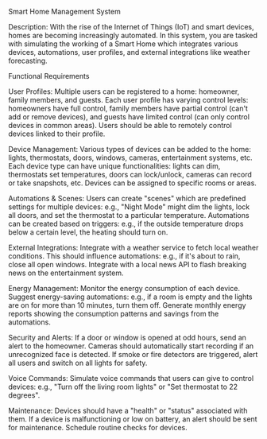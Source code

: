 Smart Home Management System

Description:
    With the rise of the Internet of Things (IoT) and smart devices, homes are becoming increasingly automated. In this
    system, you are tasked with simulating the working of a Smart Home which integrates various devices, automations, user
    profiles, and external integrations like weather forecasting.

Functional Requirements

User Profiles:
    Multiple users can be registered to a home: homeowner, family members, and guests.
    Each user profile has varying control levels: homeowners have full control, family members have partial control (can't
    add or remove devices), and guests have limited control (can only control devices in common areas).
    Users should be able to remotely control devices linked to their profile.

Device Management:
    Various types of devices can be added to the home: lights, thermostats, doors, windows, cameras, entertainment systems,
    etc.
    Each device type can have unique functionalities: lights can dim, thermostats set temperatures, doors can lock/unlock,
    cameras can record or take snapshots, etc.
    Devices can be assigned to specific rooms or areas.

Automations & Scenes:
    Users can create "scenes" which are predefined settings for multiple devices: e.g., "Night Mode" might dim the lights,
    lock all doors, and set the thermostat to a particular temperature.
    Automations can be created based on triggers: e.g., if the outside temperature drops below a certain level, the heating
    should turn on.

External Integrations:
    Integrate with a weather service to fetch local weather conditions. This should influence automations: e.g., if it's
    about to rain, close all open windows.
    Integrate with a local news API to flash breaking news on the entertainment system.

Energy Management:
    Monitor the energy consumption of each device.
    Suggest energy-saving automations: e.g., if a room is empty and the lights are on for more than 10 minutes, turn them
    off.
    Generate monthly energy reports showing the consumption patterns and savings from the automations.

Security and Alerts:
    If a door or window is opened at odd hours, send an alert to the homeowner.
    Cameras should automatically start recording if an unrecognized face is detected.
    If smoke or fire detectors are triggered, alert all users and switch on all lights for safety.

Voice Commands:
    Simulate voice commands that users can give to control devices: e.g., "Turn off the living room lights" or "Set
    thermostat to 22 degrees".

Maintenance:
    Devices should have a "health" or "status" associated with them. If a device is malfunctioning or low on battery, an
    alert should be sent for maintenance.
    Schedule routine checks for devices.
